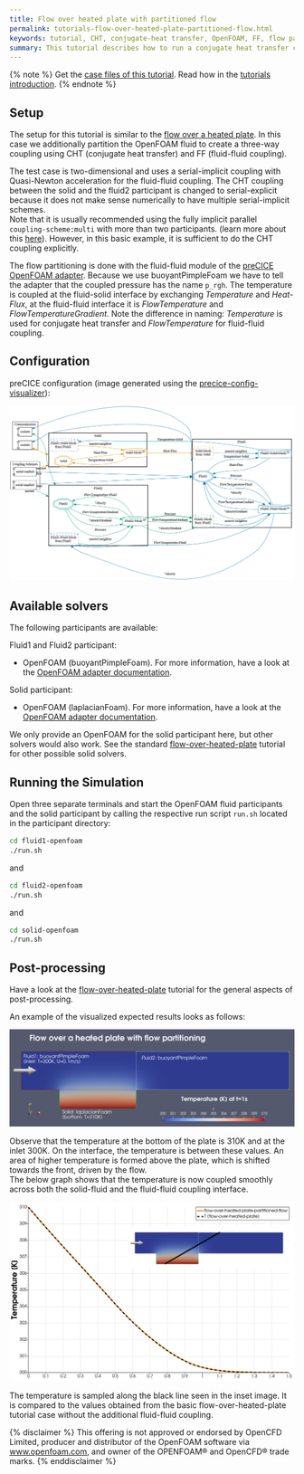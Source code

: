```yaml
---
title: Flow over heated plate with partitioned flow
permalink: tutorials-flow-over-heated-plate-partitioned-flow.html
keywords: tutorial, CHT, conjugate-heat transfer, OpenFOAM, FF, flow partitioning
summary: This tutorial describes how to run a conjugate heat transfer coupled simulation using preCICE and any fluid-solid solver combination of our <a href="adapters-overview.html">officially provided adapter codes</a>.
---
```


{% note %}
Get the [case files of this tutorial](https://github.com/precice/tutorials/tree/master/flow-over-heated-plate-partitioned-flow). Read how in the [tutorials introduction](https://www.precice.org/tutorials.html).
{% endnote %}

## Setup

The setup for this tutorial is similar to the [flow over a heated plate](https://www.precice.org/tutorials-flow-over-heated-plate.html). In this case we additionally partition the OpenFOAM fluid to create a three-way coupling using CHT (conjugate heat transfer) and FF (fluid-fluid coupling).

The test case is two-dimensional and uses a serial-implicit coupling with Quasi-Newton acceleration for the fluid-fluid coupling. The CHT coupling between the solid and the fluid2 participant is changed to serial-explicit because it does not make sense numerically to have multiple serial-implicit schemes.  
Note that it is usually recommended using the fully implicit parallel `coupling-scheme:multi` with more than two participants. (learn more about this [here](https://precice.org/configuration-coupling-multi.html)). However, in this basic example, it is sufficient to do the CHT coupling explicitly.

The flow partitioning is done with the fluid-fluid module of the [preCICE OpenFOAM adapter](https://www.precice.org/adapter-openfoam-overview.html). Because we use buoyantPimpleFoam we have to tell the adapter that the coupled pressure has the name `p_rgh`. The temperature is coupled at the fluid-solid interface by exchanging *Temperature* and *Heat-Flux*, at the fluid-fluid interface it is *FlowTemperature* and *FlowTemperatureGradient*. Note the difference in naming: *Temperature* is used for conjugate heat transfer and *FlowTemperature* for fluid-fluid coupling.

## Configuration

preCICE configuration (image generated using the [precice-config-visualizer](https://precice.org/tooling-config-visualization.html)):

![preCICE configuration visualization](images/tutorials-flow-over-heated-plate-partitioned-flow-precice-config.png)

## Available solvers

The following participants are available:

Fluid1 and Fluid2 participant:

* OpenFOAM (buoyantPimpleFoam). For more information, have a look at the [OpenFOAM adapter documentation](https://www.precice.org/adapter-openfoam-overview.html).

Solid participant:

* OpenFOAM (laplacianFoam). For more information, have a look at the [OpenFOAM adapter documentation](https://www.precice.org/adapter-openfoam-overview.html).

We only provide an OpenFOAM for the solid participant here, but other solvers would also work. See the standard [flow-over-heated-plate](https://precice.org/tutorials-flow-over-heated-plate.html) tutorial for other possible solid solvers.

## Running the Simulation

Open three separate terminals and start the OpenFOAM fluid participants and the solid participant by calling the respective run script `run.sh` located in the participant directory:

```bash
cd fluid1-openfoam
./run.sh
```

and

```bash
cd fluid2-openfoam
./run.sh
```

and

```bash
cd solid-openfoam
./run.sh
```

## Post-processing

Have a look at the [flow-over-heated-plate](https://www.precice.org/tutorials-flow-over-heated-plate.html) tutorial for the general aspects of post-processing.

An example of the visualized expected results looks as follows:

![result](images/tutorials-flow-over-heated-plate-partitioned-flow-results.png)

Observe that the temperature at the bottom of the plate is 310K and at the inlet 300K. On the interface, the temperature is between these values. An area of higher temperature is formed above the plate, which is shifted towards the front, driven by the flow.  
The below graph shows that the temperature is now coupled smoothly across both the solid-fluid and the fluid-fluid coupling interface.

![result](images/tutorials-flow-over-heated-plate-partitioned-flow-graph.png)

The temperature is sampled along the black line seen in the inset image. It is compared to the values obtained from the basic flow-over-heated-plate tutorial case without the additional fluid-fluid coupling.

{% disclaimer %}
This offering is not approved or endorsed by OpenCFD Limited, producer and distributor of the OpenFOAM software via www.openfoam.com, and owner of the OPENFOAM®  and OpenCFD®  trade marks.
{% enddisclaimer %}
